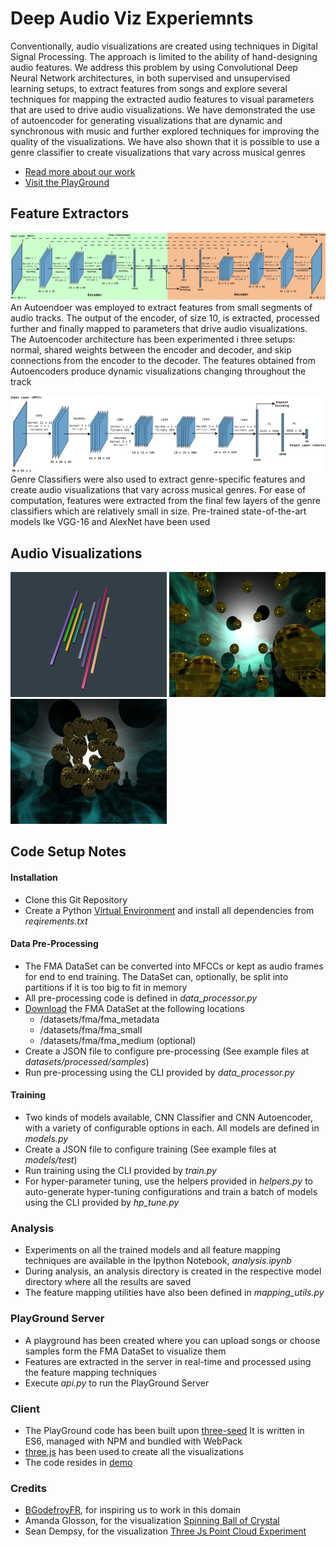 # Deep Audio Viz Experiemnts

Conventionally, audio visualizations are created using techniques in Digital Signal Processing.
The approach is limited to the ability of hand-designing audio features.
We address this problem by using Convolutional Deep Neural Network architectures, 
in both supervised and unsupervised learning setups, to extract features from songs 
and explore several techniques for mapping the extracted audio features to visual parameters 
that are used to drive audio visualizations. We have demonstrated the use of autoencoder
for generating visualizations that are dynamic and synchronous with music and further explored 
techniques for improving the quality of the visualizations. We have also shown that
it is possible to use a genre classifier to create visualizations that vary across musical genres

* [Read more about our work](https://github.com/rbiswas143/deep-audioviz-experiments/blob/master/rsrcs/paper.pdf)
* [Visit the PlayGround](https://rbiswas143.github.io/deep-audioviz-experiments/)


## Feature Extractors

![Autoencoder Architectur](https://github.com/rbiswas143/deep-audioviz-experiments/blob/master/rsrcs/ae.png)
An Autoendoer was employed to extract features from small segments of audio tracks. The output of the encoder, of size 10,
is extracted, processed further and finally mapped to parameters that drive audio visualizations. The Autoencoder architecture
has been experimented i three setups: normal, shared weights between the encoder and decoder, and skip connections from the encoder
to the decoder. The features obtained from Autoencoders produce dynamic visualizations changing throughout the track

![Autoencoder Architectur](https://github.com/rbiswas143/deep-audioviz-experiments/blob/master/rsrcs/alexnet.png)
Genre Classifiers were also used to extract genre-specific features and create audio visualizations that vary across
musical genres. For ease of computation, features were extracted from the final few layers of the genre classifiers
which are relatively small in size. Pre-trained state-of-the-art models lke VGG-16 and AlexNet have been used

## Audio Visualizations

![VIZ-BAR](https://github.com/rbiswas143/deep-audioviz-experiments/blob/master/rsrcs/random2.png)
![VIZ-REAL-1](https://github.com/rbiswas143/deep-audioviz-experiments/blob/master/rsrcs/deterministic-vizreal1.png)
![VIZ-REAL-2](https://github.com/rbiswas143/deep-audioviz-experiments/blob/master/rsrcs/deterministic-vizreal3.png)

## Code Setup Notes

#### Installation
* Clone this Git Repository
* Create a Python [Virtual Environment](https://docs.python.org/3/tutorial/venv.html)
and install all dependencies from _reqirements.txt_

#### Data Pre-Processing
* The FMA DataSet can be converted into MFCCs or kept as audio frames for end to end training.
The DataSet can, optionally, be split into partitions if it is too big to fit in memory
* All pre-processing code is defined in _data_processor.py_
* [Download](https://github.com/mdeff/fma) the FMA DataSet at the following locations
  * /datasets/fma/fma_metadata
  * /datasets/fma/fma_small
  * /datasets/fma/fma_medium (optional)
* Create a JSON file to configure pre-processing (See example files at _datasets/processed/samples_)
* Run pre-processing using the CLI provided by _data_processor.py_

#### Training

* Two kinds of models available, CNN Classifier and CNN Autoencoder, with a variety of
configurable options in each. All models are defined in _models.py_
* Create a JSON file to configure training (See example files at _models/test_)
* Run training using the CLI provided by _train.py_
* For hyper-parameter tuning, use the helpers provided in _helpers.py_ to  auto-generate 
hyper-tuning configurations and train a batch of models using the CLI provided by
_hp_tune.py_

### Analysis
* Experiments on all the trained models and all feature mapping techniques are available in
the Ipython Notebook, _analysis.ipynb_
* During analysis, an analysis directory is created in the respective model directory where all
the results are saved
* The feature mapping utilities have also been defined in _mapping_utils.py_

### PlayGround Server
* A playground has been created where you can upload songs or choose samples form the FMA DataSet
to visualize them
* Features are extracted in the server in real-time and processed using the feature mapping techniques
* Execute _api.py_ to run the PlayGround Server

### Client
* The PlayGround code has been built upon [three-seed](https://github.com/edwinwebb/three-seed/)
It is written in ES6, managed with NPM and bundled with WebPack
* [three.js](https://threejs.org/) has been used to create all the visualizations
* The code resides in [demo](https://github.com/rbiswas143/deep-audioviz-experiments/blob/master/demo)

### Credits

* [BGodefroyFR](https://github.com/BGodefroyFR/Deep-Audio-Visualization), for inspiring us to work in this domain
* Amanda Glosson, for the visualization [Spinning Ball of Crystal](https://codepen.io/aglosson/pen/rVyRGm)
* Sean Dempsy, for the visualization [Three Js Point Cloud Experiment](https://codepen.io/seanseansean/pen/EaBZEY)
